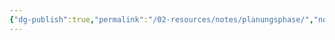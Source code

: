 ```yaml
---
{"dg-publish":true,"permalink":"/02-resources/notes/planungsphase/","noteIcon":"","updated":"2025-08-26T16:35:06.654+02:00"}
---
```


